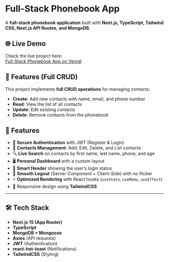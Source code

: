# Full-Stack Phonebook App

A **full-stack phonebook application** built with **Next.js, TypeScript, Tailwind CSS, Next.js API Routes, and MongoDB**.

## 🌐 Live Demo

Check the live project here:  
[Full-Stack Phonebook App on Vercel](https://full-stack-phonebook-app.vercel.app)

## 🚀 Features (Full CRUD)

This project implements **full CRUD operations** for managing contacts:

- **Create**: Add new contacts with name, email, and phone number  
- **Read**: View the list of all contacts  
- **Update**: Edit existing contacts  
- **Delete**: Remove contacts from the phonebook  

## 🚀 Features

- 🔑 **Secure Authentication** with JWT (Register & Login)  
- 📇 **Contacts Management**: Add, Edit, Delete, and List contacts  
- 🔍 **Live Search** on contacts by first name, last name, phone, and age  
- 🖥️ **Personal Dashboard** with a custom layout  
- 🧭 **Smart Header** showing the user’s login status  
- 🚪 **Smooth Logout** (Server Component + Client-Side) with no flicker  
- ⚡ **Optimized Rendering** with React hooks (`useState`, `useMemo`, `useEffect`)  
- 🎨 Responsive design using **TailwindCSS**  

---

## 🛠️ Tech Stack

- **Next.js 15 (App Router)**  
- **TypeScript**  
- **MongoDB + Mongoose**  
- **Axios** (API requests)  
- **JWT** (Authentication)  
- **react-hot-toast** (Notifications)  
- **TailwindCSS** (Styling)  


